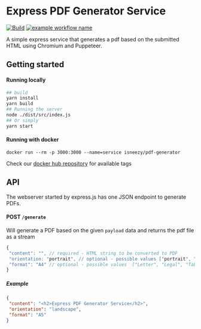 # Express PDF Generator Service


[![Build](https://img.shields.io/github/workflow/status/isneezy/pdf-generator-service/CI/master)](https://github.com/isneezy/pdf-generator-service)
[![example workflow name](https://img.shields.io/docker/cloud/build/isneezy/pdf-generator)](https://hub.docker.com/r/isneezy/pdf-generator)


A simple express service that generates a pdf based on the submitted HTML using Chromium and Puppeteer.

## Getting started
#### Running locally
```bash
## build
yarn install
yarn build
## Running the server
node ./dist/src/index.js
## Or simply
yarn start
```
#### Running with docker
```
docker run --rm -p 3000:3000 --name=service isneezy/pdf-generator
```
Check our [docker hub repository](https://hub.docker.com/r/isneezy/pdf-generator) for available tags

## API
The webserver started by express.js has one JSON endpoint to generate PDFs.

#### POST `/generate`
Will generate a PDF based on the given `payload` data and returns the pdf file as a stream
```js
{
 "content": "", // required - HTML string to be converted to PDF
 "orientation: "portrait", // optional - possible values ["portrait", "landscape"]
 "format": "A4" // optional - possible values  ["Letter", "Legal", "Tabloid", "Ledger", "A0", "A1", "A2", "A3", "A4", "A5", "A6"]
}
```

##### Example
```json
{
 "content": "<h2>Express PDF Generator Service</h2>",
 "orientation": "landscape",
 "format": "A5"
}
```
